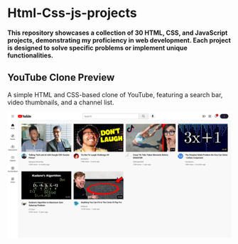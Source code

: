 # Html-Css-js-projects


**This repository showcases a collection of 30 HTML, CSS, and JavaScript projects, demonstrating my proficiency in web development. Each project is designed to solve specific problems or implement unique functionalities.**



## YouTube Clone Preview

A simple HTML and CSS-based clone of YouTube, featuring a search bar, video thumbnails, and a channel list.



![YouTube Clone Preview](youtube-clone/YouTube.com-Clone.png)





